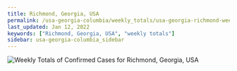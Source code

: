 ```yaml
---
title: Richmond, Georgia, USA
permalink: /usa-georgia-columbia/weekly_totals/usa-georgia-richmond-weekly_totals.html
last_updated: Jan 12, 2022
keywords: ["Richmond, Georgia, USA", "weekly totals"]
sidebar: usa-georgia-columbia_sidebar
---
```


![Weekly Totals of Confirmed Cases for Richmond, Georgia, USA](/covid_tracker/images/graphs/usa-georgia-richmond-weekly_totals_graph.png)
